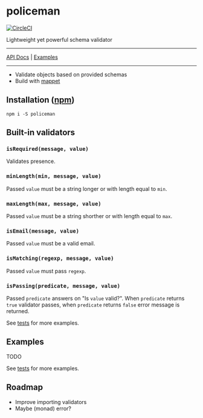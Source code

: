 # policeman

[![CircleCI](https://circleci.com/gh/MichalZalecki/policeman.svg?style=svg)](https://circleci.com/gh/MichalZalecki/policeman)

Lightweight yet powerful schema validator

***
[API Docs](https://michalzalecki.github.io/policeman) | [Examples](#examples)
***

* Validate objects based on provided schemas
* Build with [mappet](https://github.com/MichalZalecki/mappet/)

## Installation ([npm](https://www.npmjs.com/package/policeman))

```
npm i -S policeman
```

## Built-in validators

### `isRequired(message, value)`

Validates presence.

### `minLength(min, message, value)`

Passed `value` must be a string longer or with length equal to `min`.

### `maxLength(max, message, value)`

Passed `value` must be a string shorther or with length equal to `max`.

### `isEmail(message, value)`

Passed `value` must be a valid email.

### `isMatching(regexp, message, value)`

Passed `value` must pass `regexp`.

### `isPassing(predicate, message, value)`

Passed `predicate` answers on "Is `value` valid?". When `predicate` returns `true` validator passes,
when `predicate` returns `false` error message is returned.

See [tests](src/test/validators.test.ts) for more examples.

## Examples

TODO

See [tests](src/test/policeman.test.ts) for more examples.

## Roadmap

* Improve importing validators
* Maybe (monad) error?
